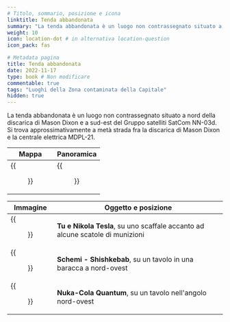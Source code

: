 ```yaml
---
# Titolo, sommario, posizione e icona
linktitle: Tenda abbandonata
summary: "La tenda abbandonata è un luogo non contrassegnato situato a nord della discarica di Mason Dixon e a sud-est del Gruppo satelliti SatCom NN-03d. Si trova approssimativamente a metà strada fra la discarica di Mason Dixon e la centrale elettrica MDPL-21."
weight: 10
icon: location-dot # in alternativa location-question
icon_pack: fas

# Metadata pagina
title: Tenda abbandonata
date: 2022-11-17
type: book # Non modificare
commentable: true
tags: "Luoghi della Zona contaminata della Capitale"
hidden: true
---
```




La tenda abbandonata è un luogo non contrassegnato situato a nord della discarica di Mason Dixon e a sud-est del Gruppo satelliti SatCom NN-03d. Si trova approssimativamente a metà strada fra la discarica di Mason Dixon e la centrale elettrica MDPL-21. 

| Mappa                                      | Panoramica                                 |
| ------------------------------------------ | ------------------------------------------ |
| {{<figure src="Abandoned_tent_loc.webp">}} | {{<figure src="FO3_abandoned_tent.webp">}} |

| Immagine                                                    | Oggetto e posizione                                                           |
| ----------------------------------------------------------- | ----------------------------------------------------------------------------- |
| {{<figure src="Abandoned_tent_Nikola_Tesla_and_You.webp">}} | **Tu e Nikola Tesla**, su uno scaffale accanto ad alcune scatole di munizioni |
| {{<figure src="Shack_with_Shishkebab_Schematics.webp">}}    | **Schemi - Shishkebab**, su un tavolo in una baracca a nord-ovest             |
| {{<figure src="FO3_abandoned_tent_interior.webp">}}         | **Nuka-Cola Quantum**, su un tavolo nell'angolo nord-ovest                    |


